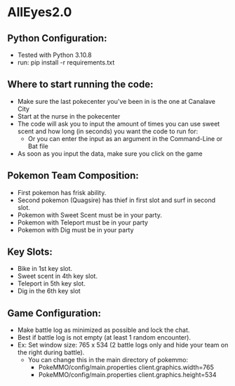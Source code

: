 # AllEyes2.0

## Python Configuration:
* Tested with Python 3.10.8
* run: pip install -r requirements.txt

## Where to start running the code:
* Make sure the last pokecenter you've been in is the one at Canalave City
* Start at the nurse in the pokecenter
* The code will ask you to input the amount of times you can use sweet scent and how long (in seconds) you want the code to run for:
    * Or you can enter the input as an argument in the Command-Line or Bat file
* As soon as you input the data, make sure you click on the game

## Pokemon Team Composition:
* First pokemon has frisk ability.
* Second pokemon (Quagsire) has thief in first slot and surf in second slot.
* Pokemon with Sweet Scent must be in your party.
* Pokemon with Teleport must be in your party
* Pokemon with Dig must be in your party

## Key Slots:
* Bike in 1st key slot.
* Sweet scent in 4th key slot.
* Teleport in 5th key slot.
* Dig in the 6th key slot

## Game Configuration:
* Make battle log as minimized as possible and lock the chat.
* Best if battle log is not empty (at least 1 random encounter).
* Ex: Set window size: 765 x 534 (2 battle logs only and hide your team on the right during battle).
    * You can change this in the main directory of pokemmo:
        * PokeMMO/config/main.properties client.graphics.width=765
        * PokeMMO/config/main.properties client.graphics.height=534
